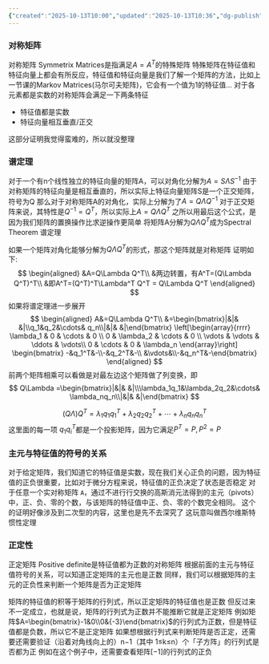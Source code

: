 ```yaml
---
{"created":"2025-10-13T10:00","updated":"2025-10-13T10:36","dg-publish":true,"permalink":"/math/Linear Algebra/Lecture 26 对称矩阵及其正定性/","dgPassFrontmatter":true,"noteIcon":""}
---
```


### 对称矩阵
对称矩阵 Symmetrix Matrices是指满足$A=A^T$的特殊矩阵
特殊矩阵在特征值和特征向量上都会有所反应，特征值和特征向量是我们了解一个矩阵的方法，比如上一节课的Markov Matrices(马尔可夫矩阵)，它会有一个值为1的特征值...
对于各元素都是实数的对称矩阵会满足一下两条特征
- 特征值都是实数
- 特征向量相互垂直/正交

这部分证明我觉得蛮难的，所以就没整理

### 谱定理
对于一个有n个线性独立的特征向量的矩阵A，可以对角化分解为$A=S\Lambda S^{-1}$
由于对称矩阵的特征向量是相互垂直的，所以实际上特征向量矩阵S是一个正交矩阵，符号为Q
那么对于对称矩阵A的对角化，实际上分解为了$A=Q\Lambda Q^{-1}$
对于正交矩阵来说，其特性是$Q^{-1}=Q^T$，所以实际上$A=Q\Lambda Q^T$
之所以用最后这个公式，是因为我们矩阵的置换操作比求逆操作更简单
将矩阵A分解为$Q\Lambda Q^T$成为Spectral Theorem 谱定理

如果一个矩阵对角化能够分解为$Q\Lambda Q^T$的形式，那这个矩阵就是对称矩阵
证明如下:
$$
\begin{aligned}
&A=Q\Lambda Q^T\\
&两边转置，有A^T=(Q\Lambda Q^T)^T\\
&即A^T=(Q^T)^T\Lambda^T Q^T = Q\Lambda Q^T
\end{aligned}
$$
如果将谱定理进一步展开
$$
\begin{aligned}
A&=Q\Lambda Q^T\\
&=\begin{bmatrix}|&|& &|\\q_1&q_2&\cdots& q_n\\|&|& &|\end{bmatrix}
\left[\begin{array}{rrrr}
\lambda_1 & 0 & \cdots & 0 \\
0 & \lambda_2 & \cdots & 0 \\
\vdots & \vdots & \ddots & \vdots\\
0 & \cdots & 0 & \lambda_n
\end{array}\right]
\begin{bmatrix} -&q_1^T&-\\-&q_2^T&-\\ &\vdots&\\-&q_n^T&-\end{bmatrix}
\end{aligned}
$$
前两个矩阵相乘可以看做是对最左边这个矩阵做了列变换，即
$$
Q\Lambda =\begin{bmatrix}|&|& &|\\\lambda_1q_1&\lambda_2q_2&\cdots& \lambda_nq_n\\|&|& &|\end{bmatrix}
$$

$$
(Q\Lambda)Q^{T}=\lambda_1q_1q_1^T+\lambda_2q_2q_2^T+\cdots+\lambda_nq_nq_n^T
$$
这里面的每一项 $q_1q_i^T$都是一个投影矩阵，因为它满足$P^T=P,P^2=P$

### 主元与特征值的符号的关系
对于给定矩阵，我们知道它的特征值是实数，现在我们关心正负的问题，因为特征值的正负很重要，比如对于微分方程来说，特征值的正负决定了状态是否稳定
对于任意一个实对称矩阵 `A`，通过不进行行交换的高斯消元法得到的主元（pivots）中，正、负、零的个数，与该矩阵的特征值中正、负、零的个数完全相同。
这个的证明好像涉及到二次型的内容，这里也是先不去深究了
这玩意叫做西尔维斯特惯性定理
### 正定性
正定矩阵 Positive definite是特征值都为正数的对称矩阵
根据前面的主元与特征值符号的关系，可以知道正定矩阵的主元也是正数
同样，我们可以根据矩阵的主元的正负性来判断一个矩阵是否为正定矩阵

矩阵的特征值的积等于矩阵的行列式，所以正定矩阵的特征值也是正数
但反过来不一定成立，也就是说，矩阵的行列式为正数并不能推断它就是正定矩阵
例如矩阵$A=\begin{bmatrix}-1&0\\0&{-3}\end{bmatrix}$的行列式为正数，但是特征值都是负数，所以它不是正定矩阵
如果想根据行列式来判断矩阵是否正定，还需要还需要验证（沿着对角线向上的）n−1（其中 1≤k≤n）个「子方阵」的行列式是否都为正
例如在这个例子中，还需要查看矩阵$\left[ -1 \right]$的行列式的正负